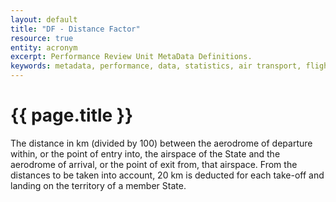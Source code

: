 ```yaml
---
layout: default
title: "DF - Distance Factor"
resource: true
entity: acronym
excerpt: Performance Review Unit MetaData Definitions.
keywords: metadata, performance, data, statistics, air transport, flights, europe, delay, safety
---
```

# {{ page.title }}

The distance in km (divided by 100) between the aerodrome of
departure within, or the point of entry into, the airspace
of the State and the aerodrome of arrival, or the point of
exit from, that airspace.
From the distances to be taken into account, 20 km is deducted
for each take-off and landing on the territory of a member State.
